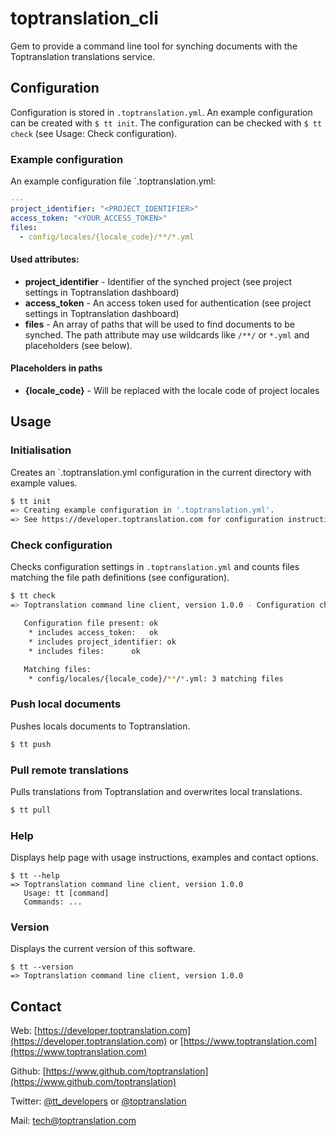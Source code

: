 # toptranslation_cli
Gem to provide a command line tool for synching documents with the Toptranslation translations service.

## Configuration

Configuration is stored in `.toptranslation.yml`. An example configuration can be created with `$ tt init`. The configuration can be checked with `$ tt check` (see Usage: Check configuration).

### Example configuration

An example configuration file `.toptranslation.yml:

```yaml
---
project_identifier: "<PROJECT_IDENTIFIER>"
access_token: "<YOUR_ACCESS_TOKEN>"
files:
  - config/locales/{locale_code}/**/*.yml
```

#### Used attributes:
+ **project_identifier** - Identifier of the synched project (see project settings in Toptranslation dashboard)
+ **access_token** - An access token used for authentication (see project settings in Toptranslation dashboard)
+ **files** - An array of paths that will be used to find documents to be synched. The path attribute may use wildcards like `/**/` or `*.yml` and placeholders (see below).

#### Placeholders in paths

+ **{locale_code}** - Will be replaced with the locale code of project locales

## Usage

### Initialisation

Creates an `.toptranslation.yml configuration in the current directory with example values.

```bash
$ tt init
=> Creating example configuration in '.toptranslation.yml'.
=> See https://developer.toptranslation.com for configuration instructions.
```

### Check configuration

Checks configuration settings in `.toptranslation.yml` and counts files matching the file path definitions (see configuration).

```bash
$ tt check
=> Toptranslation command line client, version 1.0.0 - Configuration check

   Configuration file present: ok
    * includes access_token:   ok
    * includes project_identifier: ok
    * includes files:      ok

   Matching files:
    * config/locales/{locale_code}/**/*.yml: 3 matching files
```

### Push local documents

Pushes locals documents to Toptranslation.

```bash
$ tt push
```

### Pull remote translations

Pulls translations from Toptranslation and overwrites local translations.

```bash
$ tt pull
```

### Help

Displays help page with usage instructions, examples and contact options.

```
$ tt --help
=> Toptranslation command line client, version 1.0.0
   Usage: tt [command]
   Commands: ...
```

### Version

Displays the current version of this software.

```
$ tt --version
=> Toptranslation command line client, version 1.0.0
```

## Contact
Web: [https://developer.toptranslation.com](https://developer.toptranslation.com) or
[https://www.toptranslation.com](https://www.toptranslation.com)

Github: [https://www.github.com/toptranslation](https://www.github.com/toptranslation)

Twitter: [@tt_developers](http://www.twitter.com/tt_developers) or [@toptranslation](http://www.twitter.com/toptranslation)

Mail: tech@toptranslation.com
